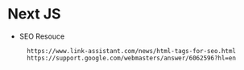 # Next JS
- SEO Resouce

        https://www.link-assistant.com/news/html-tags-for-seo.html
        https://support.google.com/webmasters/answer/6062596?hl=en
